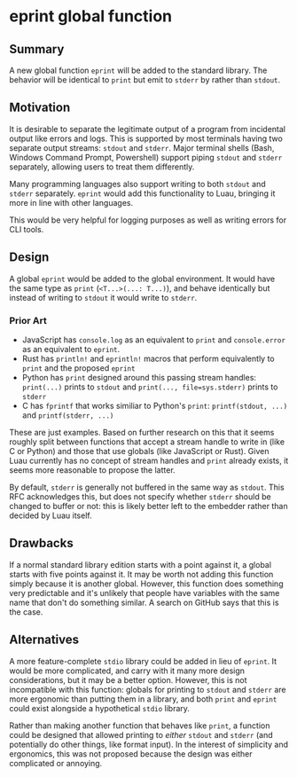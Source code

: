 # eprint global function

## Summary

A new global function `eprint` will be added to the standard library. The behavior will be identical to `print` but emit to `stderr` by rather than `stdout`.

## Motivation

It is desirable to separate the legitimate output of a program from incidental output like errors and logs. This is supported by most terminals having two separate output streams: `stdout` and `stderr`. Major terminal shells (Bash, Windows Command Prompt, Powershell) support piping `stdout` and `stderr` separately, allowing users to treat them differently.

Many programming languages also support writing to both `stdout` and `stderr` separately. `eprint` would add this functionality to Luau, bringing it more in line with other languages.

This would be very helpful for logging purposes as well as writing errors for CLI tools.

## Design

A global `eprint` would be added to the global environment. It would have the same type as `print` (`<T...>(...: T...)`), and behave identically but instead of writing to `stdout` it would write to `stderr`.

### Prior Art

- JavaScript has `console.log` as an equivalent to `print` and `console.error` as an equivalent to `eprint`.
- Rust has `println!` and `eprintln!` macros that perform equivalently to `print` and the proposed `eprint`
- Python has `print` designed around this passing stream handles: `print(...)` prints to `stdout` and `print(..., file=sys.stderr)` prints to `stderr`
- C has `fprintf` that works similiar to Python's `print`: `printf(stdout, ...)` and `printf(stderr, ...)`

These are just examples. Based on further research on this that it seems roughly split between functions that accept a stream handle to write in (like C or Python) and those that use globals (like JavaScript or Rust). Given Luau currently has no concept of stream handles and `print` already exists, it seems more reasonable to propose the latter.

By default, `stderr` is generally not buffered in the same way as `stdout`. This RFC acknowledges this, but does not specify whether `stderr` should be changed to buffer or not: this is likely better left to the embedder rather than decided by Luau itself.

## Drawbacks

If a normal standard library edition starts with a point against it, a global starts with five points against it. It may be worth not adding this function simply because it is another global. However, this function does something very predictable and it's unlikely that people have variables with the same name that don't do something similar. A search on GitHub says that this is the case.

## Alternatives

A more feature-complete `stdio` library could be added in lieu of `eprint`. It would be more complicated, and carry with it many more design considerations, but it may be a better option. However, this is not incompatible with this function: globals for printing to `stdout` and `stderr` are more ergonomic than putting them in a library, and both `print` and `eprint` could exist alongside a hypothetical `stdio` library.

Rather than making another function that behaves like `print`, a function could be designed that allowed printing to _either_ `stdout` and `stderr` (and potentially do other things, like format input). In the interest of simplicity and ergonomics, this was not proposed because the design was either complicated or annoying.
